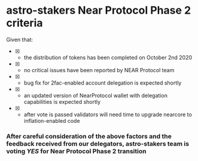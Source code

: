 # astro-stakers Near Protocol Phase 2 criteria

Given that:
- [x] - the distribution of tokens has been completed  on October 2nd 2020
- [x] - no critical issues have been reported by NEAR Protocol team
- [x] - bug fix for 2fac-enabled account delegation is expected shortly 
- [x] - an updated version of NearProtocol wallet with delegation capabilities is expected shortly 
- [x] - after vote is passed validators will need time to upgrade nearcore to inflation-enabled code

### After careful consideration of the above factors and the feedback received from our delegators, astro-stakers team is voting ***YES*** for Near Protocol Phase 2 transition

